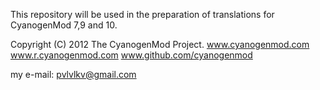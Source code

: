 This repository will be used in the preparation of translations for CyanogenMod 7,9 and 10.

Copyright (C) 2012 The CyanogenMod Project.
www.cyanogenmod.com<br>
www.r.cyanogenmod.com
www.github.com/cyanogenmod

my e-mail: pvlvlkv@gmail.com
